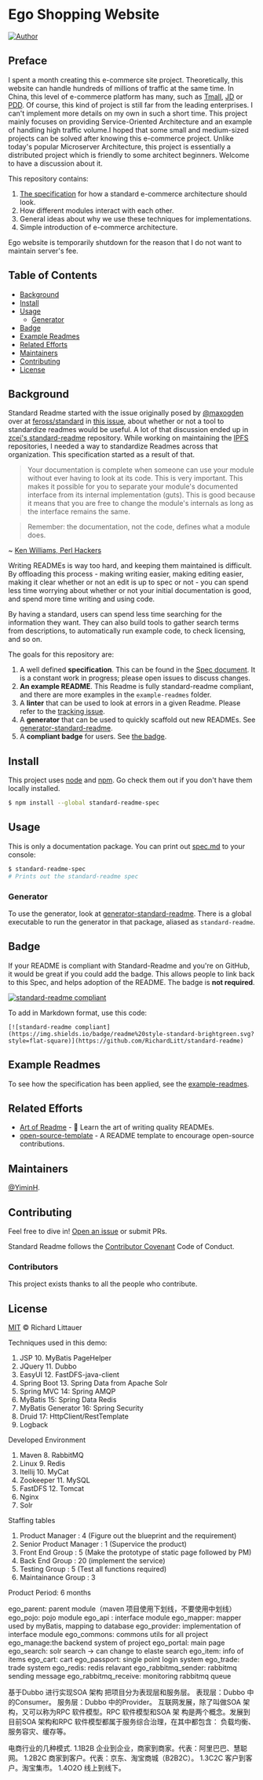 # Ego Shopping Website

[![Author](https://img.shields.io/badge/Author-YiminH-orange)](https://www.linkedin.com/in/yimin-huang-amc/)

## Preface

I spent a month creating this e-commerce site project. Theoretically, this website can handle hundreds of millions of traffic at the same time. In China, this level of e-commerce platform has many, such as [Tmall](https://www.tmall.com/), [JD](https://www.jd.com/index.html) or [PDD](https://m.pinduoduo.com/). Of course, this kind of project is still far from the leading enterprises. I can't implement more details on my own in such a short time. This project mainly focuses on providing Service-Oriented Architecture and an example of handling high traffic volume.I hoped that some small and medium-sized projects can be solved after knowing this e-commerce project. Unlike today's popular Microserver Architecture, this project is essentially a distributed project which is friendly to some architect beginners. Welcome to have a discussion about it.

This repository contains:

1. [The specification](spec.md) for how a standard e-commerce architecture should look.
2. How different modules interact with each other.
3. General ideas about why we use these techniques for implementations.
4. Simple introduction of e-commerce architecture.

Ego website is temporarily shutdown for the reason that I do not want to maintain server's fee.


## Table of Contents

- [Background](#background)
- [Install](#install)
- [Usage](#usage)
    - [Generator](#generator)
- [Badge](#badge)
- [Example Readmes](#example-readmes)
- [Related Efforts](#related-efforts)
- [Maintainers](#maintainers)
- [Contributing](#contributing)
- [License](#license)

## Background

Standard Readme started with the issue originally posed by [@maxogden](https://github.com/maxogden) over at [feross/standard](https://github.com/feross/standard) in [this issue](https://github.com/feross/standard/issues/141), about whether or not a tool to standardize readmes would be useful. A lot of that discussion ended up in [zcei's standard-readme](https://github.com/zcei/standard-readme/issues/1) repository. While working on maintaining the [IPFS](https://github.com/ipfs) repositories, I needed a way to standardize Readmes across that organization. This specification started as a result of that.

> Your documentation is complete when someone can use your module without ever
having to look at its code. This is very important. This makes it possible for
you to separate your module's documented interface from its internal
implementation (guts). This is good because it means that you are free to
change the module's internals as long as the interface remains the same.

> Remember: the documentation, not the code, defines what a module does.

~ [Ken Williams, Perl Hackers](http://mathforum.org/ken/perl_modules.html#document)

Writing READMEs is way too hard, and keeping them maintained is difficult. By offloading this process - making writing easier, making editing easier, making it clear whether or not an edit is up to spec or not - you can spend less time worrying about whether or not your initial documentation is good, and spend more time writing and using code.

By having a standard, users can spend less time searching for the information they want. They can also build tools to gather search terms from descriptions, to automatically run example code, to check licensing, and so on.

The goals for this repository are:

1. A well defined **specification**. This can be found in the [Spec document](spec.md). It is a constant work in progress; please open issues to discuss changes.
2. **An example README**. This Readme is fully standard-readme compliant, and there are more examples in the `example-readmes` folder.
3. A **linter** that can be used to look at errors in a given Readme. Please refer to the [tracking issue](https://github.com/RichardLitt/standard-readme/issues/5).
4. A **generator** that can be used to quickly scaffold out new READMEs. See [generator-standard-readme](https://github.com/RichardLitt/generator-standard-readme).
5. A **compliant badge** for users. See [the badge](#badge).

## Install

This project uses [node](http://nodejs.org) and [npm](https://npmjs.com). Go check them out if you don't have them locally installed.

```sh
$ npm install --global standard-readme-spec
```

## Usage

This is only a documentation package. You can print out [spec.md](spec.md) to your console:

```sh
$ standard-readme-spec
# Prints out the standard-readme spec
```

### Generator

To use the generator, look at [generator-standard-readme](https://github.com/RichardLitt/generator-standard-readme). There is a global executable to run the generator in that package, aliased as `standard-readme`.

## Badge

If your README is compliant with Standard-Readme and you're on GitHub, it would be great if you could add the badge. This allows people to link back to this Spec, and helps adoption of the README. The badge is **not required**.

[![standard-readme compliant](https://img.shields.io/badge/readme%20style-standard-brightgreen.svg?style=flat-square)](https://github.com/RichardLitt/standard-readme)

To add in Markdown format, use this code:

```
[![standard-readme compliant](https://img.shields.io/badge/readme%20style-standard-brightgreen.svg?style=flat-square)](https://github.com/RichardLitt/standard-readme)
```

## Example Readmes

To see how the specification has been applied, see the [example-readmes](example-readmes/).

## Related Efforts

- [Art of Readme](https://github.com/noffle/art-of-readme) - 💌 Learn the art of writing quality READMEs.
- [open-source-template](https://github.com/davidbgk/open-source-template/) - A README template to encourage open-source contributions.

## Maintainers

[@YiminH](https://github.com/yimin12/).

## Contributing

Feel free to dive in! [Open an issue](https://github.com/RichardLitt/standard-readme/issues/new) or submit PRs.

Standard Readme follows the [Contributor Covenant](http://contributor-covenant.org/version/1/3/0/) Code of Conduct.

### Contributors

This project exists thanks to all the people who contribute. 


## License

[MIT](LICENSE) © Richard Littauer





Techniques used in this demo:
1. JSP                 10. MyBatis PageHelper
2. JQuery              11. Dubbo
3. EasyUI              12. FastDFS-java-client
4. Spring Boot         13. Spring Data from Apache Solr
5. Spring MVC          14: Spring AMQP
6. MyBatis             15: Spring Data Redis
7. MyBatis Generator   16: Spring Security
8. Druid               17: HttpClient/RestTemplate
9. Logback


Developed Environment
1. Maven               8. RabbitMQ
2. Linux               9. Redis
3. Itellij             10. MyCat
4. Zookeeper           11. MySQL
5. FastDFS             12. Tomcat
6. Nginx
7. Solr


Staffing tables
1. Product Manager : 4  (Figure out the blueprint and the requirement)
2. Senior Product Manager : 1  (Supervice the product)
3. Front End Group : 5  (Make the prototype of static page followed by PM)
4. Back End Group : 20 (implement the service)
5. Testing Group : 5   (Test all functions required)
6. Maintainance Group : 3

Product Period:
6 months

ego_parent: parent module（maven 项目使用下划线，不要使用中划线）
    ego_pojo: pojo module
    ego_api : interface module
    ego_mapper: mapper used by myBatis, mapping to database
    ego_provider: implementation of interface module
    ego_commons: commons utils for all project
    ego_manage:the backend system of project
    ego_portal: main page
    ego_search: solr search -> can change to elaste search
    ego_item: info of items
    ego_cart: cart
    ego_passport: single point login system
    ego_trade: trade system
    ego_redis: redis relavant
    ego_rabbitmq_sender: rabbitmq sending message
    ego_rabbitmq_receive: monitoring rabbitmq queue


基于Dubbo 进行实现SOA 架构
    把项目分为表现层和服务层。
    表现层：Dubbo 中的Consumer。
    服务层：Dubbo 中的Provider。
    互联网发展，除了叫做SOA 架构，又可以称为RPC 软件模型。RPC 软件模型和SOA 架
    构是两个概念。发展到目前SOA 架构和RPC 软件模型都属于服务综合治理，在其中都包含：
    负载均衡、服务容灾、缓存等。





电商行业的几种模式.
1.1B2B
企业到企业，商家到商家。代表：阿里巴巴、慧聪网。
1.2B2C
商家到客户。代表：京东、淘宝商城（B2B2C）。
1.3C2C
客户到客户。淘宝集市。
1.4O2O
线上到线下。

